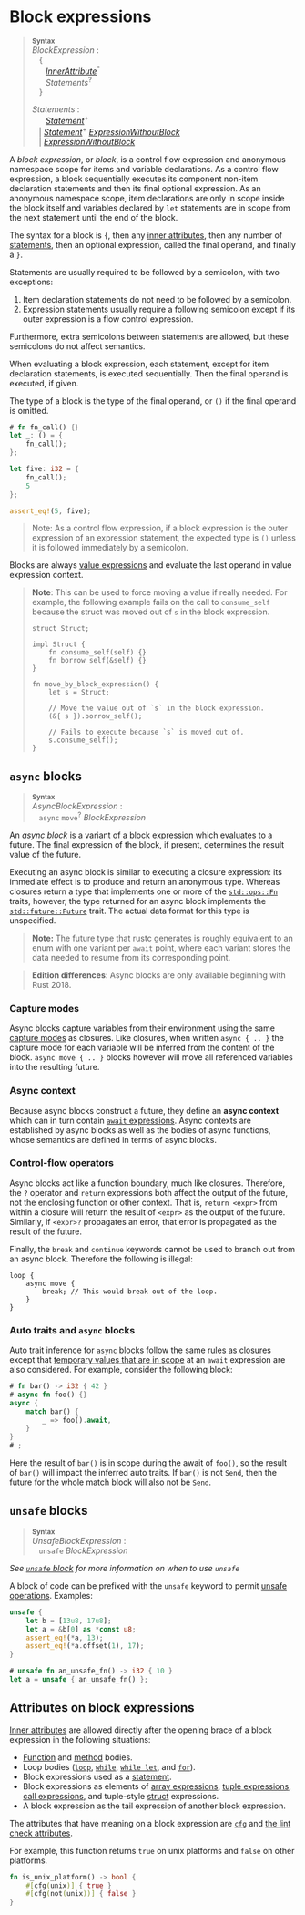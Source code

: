 # Block expressions

> **<sup>Syntax</sup>**\
> _BlockExpression_ :\
> &nbsp;&nbsp; `{`\
> &nbsp;&nbsp; &nbsp;&nbsp; [_InnerAttribute_]<sup>\*</sup>\
> &nbsp;&nbsp; &nbsp;&nbsp; _Statements_<sup>?</sup>\
> &nbsp;&nbsp; `}`
>
> _Statements_ :\
> &nbsp;&nbsp; &nbsp;&nbsp; [_Statement_]<sup>\+</sup>\
> &nbsp;&nbsp; | [_Statement_]<sup>\+</sup> [_ExpressionWithoutBlock_]\
> &nbsp;&nbsp; | [_ExpressionWithoutBlock_]

A *block expression*, or *block*, is a control flow expression and anonymous namespace scope for items and variable declarations.
As a control flow expression, a block sequentially executes its component non-item declaration statements and then its final optional expression.
As an anonymous namespace scope, item declarations are only in scope inside the block itself and variables declared by `let` statements are in scope from the next statement until the end of the block.

The syntax for a block is `{`, then any [inner attributes], then any number of [statements], then an optional expression, called the final operand, and finally a `}`.

Statements are usually required to be followed by a semicolon, with two exceptions:

1. Item declaration statements do not need to be followed by a semicolon.
2. Expression statements usually require a following semicolon except if its outer expression is a flow control expression.

Furthermore, extra semicolons between statements are allowed, but these semicolons do not affect semantics.

When evaluating a block expression, each statement, except for item declaration statements, is executed sequentially.
Then the final operand is executed, if given.

The type of a block is the type of the final operand, or `()` if the final operand is omitted.

```rust
# fn fn_call() {}
let _: () = {
    fn_call();
};

let five: i32 = {
    fn_call();
    5
};

assert_eq!(5, five);
```

> Note: As a control flow expression, if a block expression is the outer expression of an expression statement, the expected type is `()` unless it is followed immediately by a semicolon.

Blocks are always [value expressions] and evaluate the last operand in value expression context.

> **Note**: This can be used to force moving a value if really needed.
> For example, the following example fails on the call to `consume_self` because the struct was moved out of `s` in the block expression.
>
> ```rust,compile_fail
> struct Struct;
>
> impl Struct {
>     fn consume_self(self) {}
>     fn borrow_self(&self) {}
> }
>
> fn move_by_block_expression() {
>     let s = Struct;
>
>     // Move the value out of `s` in the block expression.
>     (&{ s }).borrow_self();
>
>     // Fails to execute because `s` is moved out of.
>     s.consume_self();
> }
> ```

## `async` blocks

> **<sup>Syntax</sup>**\
> _AsyncBlockExpression_ :\
> &nbsp;&nbsp; `async` `move`<sup>?</sup> _BlockExpression_

An *async block* is a variant of a block expression which evaluates to a future.
The final expression of the block, if present, determines the result value of the future.

Executing an async block is similar to executing a closure expression:
its immediate effect is to produce and return an anonymous type.
Whereas closures return a type that implements one or more of the [`std::ops::Fn`] traits, however, the type returned for an async block implements the [`std::future::Future`] trait.
The actual data format for this type is unspecified.

> **Note:** The future type that rustc generates is roughly equivalent to an enum with one variant per `await` point, where each variant stores the data needed to resume from its corresponding point.

> **Edition differences**: Async blocks are only available beginning with Rust 2018.

### Capture modes

Async blocks capture variables from their environment using the same [capture modes] as closures.
Like closures, when written `async { .. }` the capture mode for each variable will be inferred from the content of the block.
`async move { .. }` blocks however will move all referenced variables into the resulting future.

### Async context

Because async blocks construct a future, they define an **async context** which can in turn contain [`await` expressions].
Async contexts are established by async blocks as well as the bodies of async functions, whose semantics are defined in terms of async blocks.

### Control-flow operators

Async blocks act like a function boundary, much like closures.
Therefore, the `?` operator and `return` expressions both affect the output of the future, not the enclosing function or other context.
That is, `return <expr>` from within a closure will return the result of `<expr>` as the output of the future.
Similarly, if `<expr>?` propagates an error, that error is propagated as the result of the future.

Finally, the `break` and `continue` keywords cannot be used to branch out from an async block.
Therefore the following is illegal:

```rust,compile_fail
loop {
    async move {
        break; // This would break out of the loop.
    }
}
```

### Auto traits and `async` blocks

Auto trait inference for `async` blocks follow the same [rules as closures] except that [temporary values that are in scope][temporary-scopes] at an `await` expression are also considered. For example, consider the following block:

```rust
# fn bar() -> i32 { 42 }
# async fn foo() {}
async {
    match bar() {
        _ => foo().await,
    }
}
# ;
```

Here the result of `bar()` is in scope during the await of `foo()`, so the result of `bar()` will impact the inferred auto traits.
If `bar()` is not `Send`, then the future for the whole match block will also not be `Send`.

## `unsafe` blocks

> **<sup>Syntax</sup>**\
> _UnsafeBlockExpression_ :\
> &nbsp;&nbsp; `unsafe` _BlockExpression_

_See [`unsafe` block](../unsafe-blocks.md) for more information on when to use `unsafe`_

A block of code can be prefixed with the `unsafe` keyword to permit [unsafe operations].
Examples:

```rust
unsafe {
    let b = [13u8, 17u8];
    let a = &b[0] as *const u8;
    assert_eq!(*a, 13);
    assert_eq!(*a.offset(1), 17);
}

# unsafe fn an_unsafe_fn() -> i32 { 10 }
let a = unsafe { an_unsafe_fn() };
```

## Attributes on block expressions

[Inner attributes] are allowed directly after the opening brace of a block expression in the following situations:

* [Function] and [method] bodies.
* Loop bodies ([`loop`], [`while`], [`while let`], and [`for`]).
* Block expressions used as a [statement].
* Block expressions as elements of [array expressions], [tuple expressions],
  [call expressions], and tuple-style [struct] expressions.
* A block expression as the tail expression of another block expression.
<!-- Keep list in sync with expressions.md -->

The attributes that have meaning on a block expression are [`cfg`] and [the lint check attributes].

For example, this function returns `true` on unix platforms and `false` on other platforms.

```rust
fn is_unix_platform() -> bool {
    #[cfg(unix)] { true }
    #[cfg(not(unix))] { false }
}
```

[_ExpressionWithoutBlock_]: ../expressions.md
[_InnerAttribute_]: ../attributes.md
[_Statement_]: ../statements.md
[`await` expressions]: await-expr.md
[`cfg`]: ../conditional-compilation.md
[`for`]: loop-expr.md#iterator-loops
[`loop`]: loop-expr.md#infinite-loops
[`std::ops::Fn`]: ../../std/ops/trait.Fn.html
[`std::future::Future`]: ../../std/future/trait.Future.html
[`while let`]: loop-expr.md#predicate-pattern-loops
[`while`]: loop-expr.md#predicate-loops
[array expressions]: array-expr.md
[call expressions]: call-expr.md
[capture modes]: ../types/closure.md#capture-modes
[function]: ../items/functions.md
[inner attributes]: ../attributes.md
[method]: ../items/associated-items.md#methods
[mutable reference]: ../types/pointer.md#mutables-references-
[shared references]: ../types/pointer.md#shared-references-
[statement]: ../statements.md
[statements]: ../statements.md
[struct]: struct-expr.md
[the lint check attributes]: ../attributes/diagnostics.md#lint-check-attributes
[tuple expressions]: tuple-expr.md
[unsafe operations]: ../unsafety.md
[value expressions]: ../expressions.md#place-expressions-and-value-expressions
[rules as closures]: ../special-types-and-traits.md#auto-traits
[temporary-scopes]: ../destructors.md#temporary-scopes
